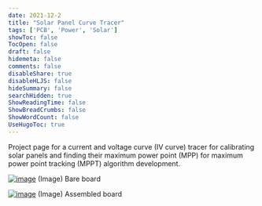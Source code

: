 ```yaml
---
date: 2021-12-2
title: "Solar Panel Curve Tracer"
tags: ['PCB', 'Power', 'Solar']
showToc: false
TocOpen: false
draft: false
hidemeta: false
comments: false
disableShare: true
disableHLJS: false
hideSummary: false
searchHidden: true
ShowReadingTime: false
ShowBreadCrumbs: false
ShowWordCount: false
UseHugoToc: true
---
```


Project page for a current and voltage curve (IV curve) tracer for calibrating solar panels and finding their maximum power point (MPP) for maximum power point tracking (MPPT) algorithm development.

[![image](https://lh3.googleusercontent.com/pw/AP1GczOjYF94CfI_iS_gC-jlY_9sYXKhXvVq53eNzcbtI982GP1Q6V7OY-GkCmetGcZEeMKCqx5DpQVHW55Ykadc41Y6rtNgT61FkuzfWTqu1cXTQzWSPt_j=w2400)](https://lh3.googleusercontent.com/pw/AP1GczOjYF94CfI_iS_gC-jlY_9sYXKhXvVq53eNzcbtI982GP1Q6V7OY-GkCmetGcZEeMKCqx5DpQVHW55Ykadc41Y6rtNgT61FkuzfWTqu1cXTQzWSPt_j=w2400)
(Image) Bare board

[![image](https://lh3.googleusercontent.com/pw/AP1GczM4648qTi5EWqW1uB9hssBVYcbbIhTCj65yIbDXlf2jwvINXXtwEnQ0iNM2Shs0sbToCzyitBicOtV3qVfKHyy8ZCdkqCYQDrWznOZZvES1hQkVTA4j=w2400)](https://lh3.googleusercontent.com/pw/AP1GczM4648qTi5EWqW1uB9hssBVYcbbIhTCj65yIbDXlf2jwvINXXtwEnQ0iNM2Shs0sbToCzyitBicOtV3qVfKHyy8ZCdkqCYQDrWznOZZvES1hQkVTA4j=w2400)
(Image) Assembled board
